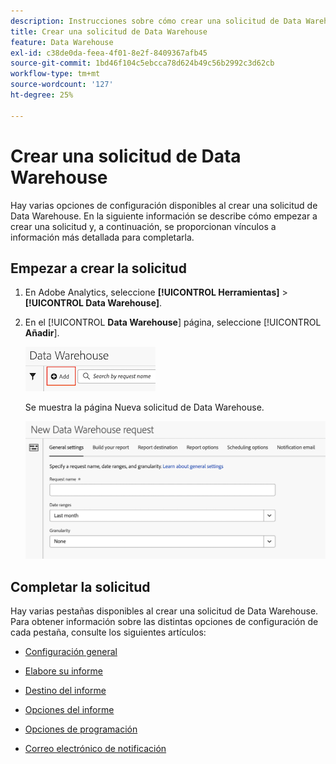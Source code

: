 ```yaml
---
description: Instrucciones sobre cómo crear una solicitud de Data Warehouse.
title: Crear una solicitud de Data Warehouse
feature: Data Warehouse
exl-id: c38de0da-feea-4f01-8e2f-8409367afb45
source-git-commit: 1bd46f104c5ebcca78d624b49c56b2992c3d62cb
workflow-type: tm+mt
source-wordcount: '127'
ht-degree: 25%

---
```


# Crear una solicitud de Data Warehouse

Hay varias opciones de configuración disponibles al crear una solicitud de Data Warehouse. En la siguiente información se describe cómo empezar a crear una solicitud y, a continuación, se proporcionan vínculos a información más detallada para completarla.

## Empezar a crear la solicitud

1. En Adobe Analytics, seleccione **[!UICONTROL Herramientas]** > **[!UICONTROL Data Warehouse]**.

1. En el [!UICONTROL **Data Warehouse**] página, seleccione [!UICONTROL **Añadir**].

   ![Botón para añadir una solicitud](assets/dw-add-request.png)

   Se muestra la página Nueva solicitud de Data Warehouse.

   ![Pestaña Configuración general](assets/dw-general-settings.png)

## Completar la solicitud

Hay varias pestañas disponibles al crear una solicitud de Data Warehouse. Para obtener información sobre las distintas opciones de configuración de cada pestaña, consulte los siguientes artículos:

* [Configuración general](/help/export/data-warehouse/create-request/dw-general-settings.md)

* [Elabore su informe](/help/export/data-warehouse/create-request/dw-request-build-report.md)

* [Destino del informe](/help/export/data-warehouse/create-request/dw-request-report-destinations.md)

* [Opciones del informe](/help/export/data-warehouse/create-request/dw-request-report-options.md)

* [Opciones de programación](/help/export/data-warehouse/create-request/dw-request-scheduling.md)

* [Correo electrónico de notificación](/help/export/data-warehouse/create-request/dw-request-email.md)
